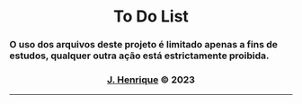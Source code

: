 <div align="center">
    <h1>To Do List</h1>
</div>

### O uso dos arquivos deste projeto é limitado apenas a fins de estudos, qualquer outra ação está estrictamente proibida.

<div align="center">
    <h3><a href="https://github.com/Rickzinho3">J. Henrique</a> © 2023</h3>
</div>
<hr/>
